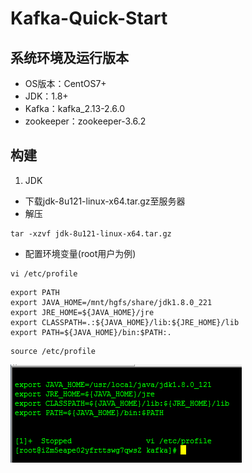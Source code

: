 # Kafka-Quick-Start
## 系统环境及运行版本
- OS版本：CentOS7+
- JDK：1.8+
- Kafka：kafka_2.13-2.6.0
- zookeeper：zookeeper-3.6.2
## 构建
1. JDK
- 下载jdk-8u121-linux-x64.tar.gz至服务器
- 解压
```
tar -xzvf jdk-8u121-linux-x64.tar.gz
```
- 配置环境变量(root用户为例)
```
vi /etc/profile
```
```$xslt
export PATH
export JAVA_HOME=/mnt/hgfs/share/jdk1.8.0_221
export JRE_HOME=${JAVA_HOME}/jre
export CLASSPATH=.:${JAVA_HOME}/lib:${JRE_HOME}/lib
export PATH=${JAVA_HOME}/bin:$PATH:.
```
```$xslt
source /etc/profile
```
![image text](pic/01QuickStart/jdk.png)